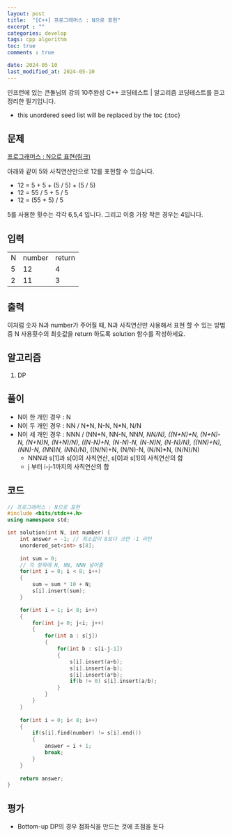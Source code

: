 ```yaml
---
layout: post
title:  "[C++] 프로그래머스 : N으로 표현"
excerpt : ""
categories: develop
tags: cpp algorithm
toc: true
comments : true

date: 2024-05-10
last_modified_at: 2024-05-10
---
```

> <span style="font-size: 80%">
인프런에 있는 큰돌님의 강의 10주완성 C++ 코딩테스트 | 알고리즘 코딩테스트를 듣고 정리한 필기입니다.</span>

<!--more-->

* this unordered seed list will be replaced by the toc
{:toc}

## 문제 

[프로그래머스 : N으로 표현(링크)](https://school.programmers.co.kr/learn/courses/30/lessons/42895)

아래와 같이 5와 사칙연산만으로 12를 표현할 수 있습니다.

- 12 = 5 + 5 + (5 / 5) + (5 / 5)
- 12 = 55 / 5 + 5 / 5
- 12 = (55 + 5) / 5

5를 사용한 횟수는 각각 6,5,4 입니다. 그리고 이중 가장 작은 경우는 4입니다.


## 입력

|   |   |   |
| - | - | - |
|N	|number|	return|
|5	|12|	4|
|2|	11|	3|

## 출력

이처럼 숫자 N과 number가 주어질 때, N과 사칙연산만 사용해서 표현 할 수 있는 방법 중 N 사용횟수의 최솟값을 return 하도록 solution 함수를 작성하세요.

## 알고리즘
1. DP

## 풀이
- N이 한 개인 경우 : N
- N이 두 개인 경우 : NN / N+N, N-N, N*N, N/N
- N이 세 개인 경우 : NNN / (NN+N, NN-N, NN*N, NN/N), ((N+N)+N, (N+N)-N, (N+N)*N, (N+N)/N), ((N-N)+N, (N-N)-N, (N-N)*N, (N-N)/N), ((N*N)+N), (N*N)-N, (N*N)*N, (N*N)/N), ((N/N)+N, (N/N)-N, (N/N)*N, (N/N)/N)
  - NNN과 s[1]과 s[0]의 사칙연산, s[0]과 s[1]의 사칙연산의 합
  - j 부터 i-j-1까지의 사칙연산의 합

## 코드
```cpp
// 프로그래머스 : N으로 표현
#include <bits/stdc++.h>
using namespace std;

int solution(int N, int number) {
    int answer = -1; // 최소값이 8보다 크면 -1 리턴
    unordered_set<int> s[8];
    
    int sum = 0;
    // 각 항목에 N, NN, NNN 넣어줌
    for(int i = 0; i < 8; i++) 
    {
        sum = sum * 10 + N;
        s[i].insert(sum);
    }

    for(int i = 1; i< 8; i++)
    {
        for(int j= 0; j<i; j++)
        {
            for(int a : s[j])
            {
                for(int b : s[i-j-1])
                {
                    s[i].insert(a+b);
                    s[i].insert(a-b);
                    s[i].insert(a*b);
                    if(b != 0) s[i].insert(a/b);
                }
            }
        }
    }
    
    for(int i = 0; i< 8; i++)
    {
        if(s[i].find(number) != s[i].end())
        {
            answer = i + 1;
            break;
        }
    }
    
    return answer;
}
```

## 평가  
- Bottom-up DP의 경우 점화식을 만드는 것에 초점을 둔다